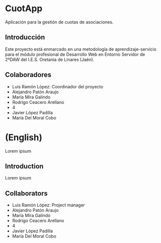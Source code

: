 CuotApp
=======
Aplicación para la gestión de cuotas de asociaciones.

Introducción
------------
Este proyecto está enmarcado en una metodología de aprendizaje-servicio
para el módulo profesional de Desarrollo Web en Entorno Servidor de 2ºDAW
del I.E.S. Oretania de Linares (Jaén).

Colaboradores
-------------
- Luis Ramón López: Coordinador del proyecto
- Alejandro Patón Araujo
- María Mira Galindo
- Rodrigo Ceacero Arellano 
- 4
- Javier López Padilla
- María Del Moral Cobo

(English)
=========
Lorem ipsum

Introduction
------------
Lorem ipsum

Collaborators
-------------
- Luis Ramón López: Project manager
- Alejandro Patón Araujo
- María Mira Galindo
- Rodrigo Ceacero Arellano
- 4
- Javier López Padilla
- María Del Moral Cobo